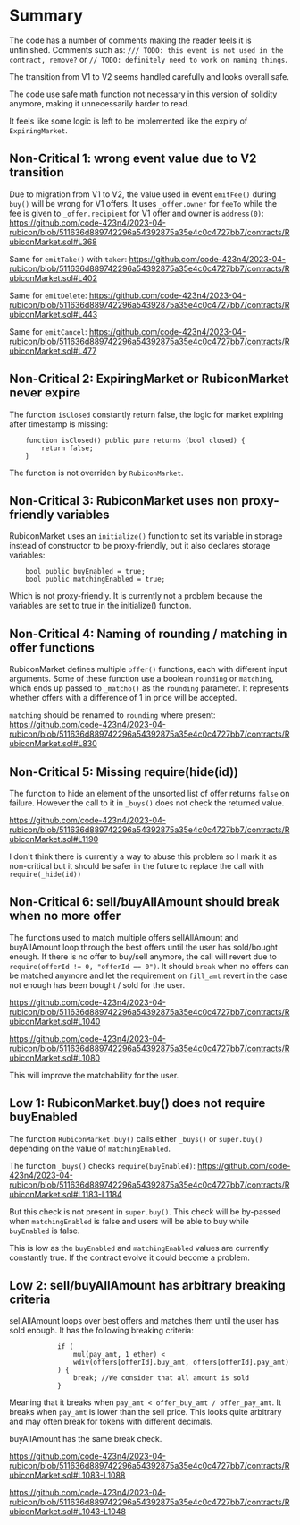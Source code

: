 # Summary

The code has a number of comments making the reader feels it is unfinished. Comments such as: `/// TODO: this event is not used in the contract, remove?` or `// TODO: definitely need to work on naming things`.

The transition from V1 to V2 seems handled carefully and looks overall safe.

The code use safe math function not necessary in this version of solidity anymore, making it unnecessarily harder to read.

It feels like some logic is left to be implemented like the expiry of `ExpiringMarket`.

## Non-Critical 1: wrong event value due to V2 transition

Due to migration from V1 to V2, the value used in event `emitFee()` during `buy()` will be wrong for V1 offers. It uses `_offer.owner` for `feeTo` while the fee is given to `_offer.recipient` for V1 offer and owner is `address(0)`: 
https://github.com/code-423n4/2023-04-rubicon/blob/511636d889742296a54392875a35e4c0c4727bb7/contracts/RubiconMarket.sol#L368

Same for `emitTake()` with `taker`:
https://github.com/code-423n4/2023-04-rubicon/blob/511636d889742296a54392875a35e4c0c4727bb7/contracts/RubiconMarket.sol#L402

Same for `emitDelete`:
https://github.com/code-423n4/2023-04-rubicon/blob/511636d889742296a54392875a35e4c0c4727bb7/contracts/RubiconMarket.sol#L443

Same for `emitCancel`:
https://github.com/code-423n4/2023-04-rubicon/blob/511636d889742296a54392875a35e4c0c4727bb7/contracts/RubiconMarket.sol#L477

## Non-Critical 2: ExpiringMarket or RubiconMarket never expire

The function `isClosed` constantly return false, the logic for market expiring after timestamp is missing:
```solidity
    function isClosed() public pure returns (bool closed) {
        return false;
    }
```

The function is not overriden by `RubiconMarket`.

## Non-Critical 3: RubiconMarket uses non proxy-friendly variables

RubiconMarket uses an `initialize()` function to set its variable in storage instead of constructor to be proxy-friendly, but it also declares storage variables:
```solidity
    bool public buyEnabled = true;
    bool public matchingEnabled = true;
```

Which is not proxy-friendly. It is currently not a problem because the variables are set to true in the initialize() function.

## Non-Critical 4: Naming of rounding / matching in offer functions

RubiconMarket defines multiple `offer()` functions, each with different input arguments. Some of these function use a boolean `rounding` or `matching`, which ends up passed to `_matcho()` as the `rounding` parameter. It represents whether offers with a difference of 1 in price will be accepted. 

`matching` should be renamed to `rounding` where present:
https://github.com/code-423n4/2023-04-rubicon/blob/511636d889742296a54392875a35e4c0c4727bb7/contracts/RubiconMarket.sol#L830

## Non-Critical 5: Missing require(hide(id))

The function to hide an element of the unsorted list of offer returns `false` on failure. However the call to it in `_buys()` does not check the returned value.

https://github.com/code-423n4/2023-04-rubicon/blob/511636d889742296a54392875a35e4c0c4727bb7/contracts/RubiconMarket.sol#L1190

I don't think there is currently a way to abuse this problem so I mark it as non-critical but it should be safer in the future to replace the call with `require(_hide(id))`

## Non-Critical 6: sell/buyAllAmount should break when no more offer

The functions used to match multiple offers sellAllAmount and buyAllAmount loop through the best offers until the user has sold/bought enough. If there is no offer to buy/sell anymore, the call will revert due to `require(offerId != 0, "offerId == 0")`. It should `break` when no offers can be matched anymore and let the requirement on `fill_amt` revert in the case not enough has been bought / sold for the user.

https://github.com/code-423n4/2023-04-rubicon/blob/511636d889742296a54392875a35e4c0c4727bb7/contracts/RubiconMarket.sol#L1040

https://github.com/code-423n4/2023-04-rubicon/blob/511636d889742296a54392875a35e4c0c4727bb7/contracts/RubiconMarket.sol#L1080

This will improve the matchability for the user.

## Low 1: RubiconMarket.buy() does not require buyEnabled

The function `RubiconMarket.buy()` calls either `_buys()` or `super.buy()` depending on the value of `matchingEnabled`. 

The function `_buys()` checks `require(buyEnabled)`:
https://github.com/code-423n4/2023-04-rubicon/blob/511636d889742296a54392875a35e4c0c4727bb7/contracts/RubiconMarket.sol#L1183-L1184

But this check is not present in `super.buy()`. This check will be by-passed when `matchingEnabled` is false and users will be able to buy while `buyEnabled` is false.

This is low as the `buyEnabled` and `matchingEnabled` values are currently constantly true. If the contract evolve it could become a problem.

## Low 2: sell/buyAllAmount has arbitrary breaking criteria

sellAllAmount loops over best offers and matches them until the user has sold enough. It has the following breaking criteria:

```solidity
            if (
                mul(pay_amt, 1 ether) <
                wdiv(offers[offerId].buy_amt, offers[offerId].pay_amt)
            ) {  
                break; //We consider that all amount is sold
            }
```

Meaning that it breaks when `pay_amt < offer_buy_amt / offer_pay_amt`. It breaks when `pay_amt` is lower than the sell price. This looks quite arbitrary and may often break for tokens with different decimals.

buyAllAmount has the same break check.

https://github.com/code-423n4/2023-04-rubicon/blob/511636d889742296a54392875a35e4c0c4727bb7/contracts/RubiconMarket.sol#L1083-L1088

https://github.com/code-423n4/2023-04-rubicon/blob/511636d889742296a54392875a35e4c0c4727bb7/contracts/RubiconMarket.sol#L1043-L1048
